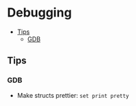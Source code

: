 # Debugging

<!-- vim-markdown-toc GFM -->
* [Tips](#tips)
    * [GDB](#gdb)

<!-- vim-markdown-toc -->

## Tips

### GDB

- Make structs prettier: `set print pretty`

